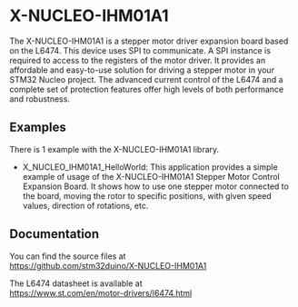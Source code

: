# X-NUCLEO-IHM01A1

The X-NUCLEO-IHM01A1 is a stepper motor driver expansion board based on the L6474.
This device uses SPI to communicate. A SPI instance is required to access to the registers of the motor driver.
It provides an affordable and easy-to-use solution for driving a stepper motor in your STM32 Nucleo project. 
The advanced current control of the L6474 and a complete set of protection features 
offer high levels of both performance and robustness.

## Examples

There is 1 example with the X-NUCLEO-IHM01A1 library.
* X_NUCLEO_IHM01A1_HelloWorld: This application provides a simple example of usage of the X-NUCLEO-IHM01A1 
Stepper Motor Control Expansion Board. It shows how to use one stepper motor connected to the board, moving the rotor to specific positions, with given speed values, direction of rotations, etc.

## Documentation

You can find the source files at  
https://github.com/stm32duino/X-NUCLEO-IHM01A1

The L6474 datasheet is available at  
https://www.st.com/en/motor-drivers/l6474.html